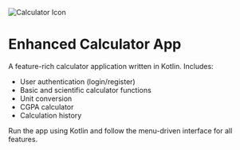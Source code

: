 ![Calculator Icon](https://upload.wikimedia.org/wikipedia/commons/thumb/3/3a/Calculator_icon.svg/1024px-Calculator_icon.svg.png)

# Enhanced Calculator App

A feature-rich calculator application written in Kotlin. Includes:
- User authentication (login/register)
- Basic and scientific calculator functions
- Unit conversion
- CGPA calculator
- Calculation history

Run the app using Kotlin and follow the menu-driven interface for all features. 